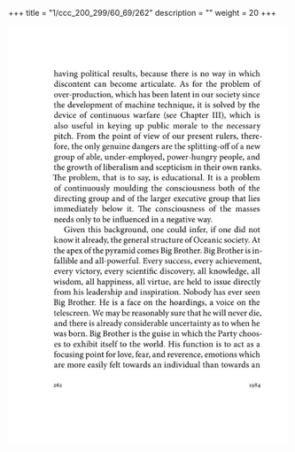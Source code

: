 +++
title = "1/ccc_200_299/60_69/262"
description = ""
weight = 20
+++

<img class="center-fit-jpg" src="/jpg_/out_jpg_1984__262.jpg" ></img>

